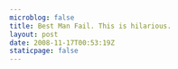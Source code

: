```yaml
---
microblog: false
title: Best Man Fail. This is hilarious.
layout: post
date: 2008-11-17T00:53:19Z
staticpage: false
---
```



